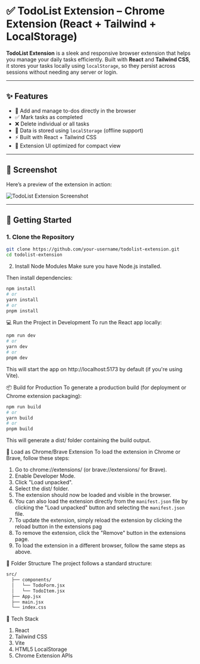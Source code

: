 # ✅ TodoList Extension – Chrome Extension (React + Tailwind + LocalStorage)

**TodoList Extension** is a sleek and responsive browser extension that helps you manage your daily tasks efficiently. Built with **React** and **Tailwind CSS**, it stores your tasks locally using `localStorage`, so they persist across sessions without needing any server or login.

---

## ✨ Features

- 📝 Add and manage to-dos directly in the browser
- ✅ Mark tasks as completed
- ❌ Delete individual or all tasks
- 💾 Data is stored using `localStorage` (offline support)
- ⚡ Built with React + Tailwind CSS
- 📎 Extension UI optimized for compact view

---

## 📸 Screenshot

Here’s a preview of the extension in action:

![TodoList Extension Screenshot](snapshot.png)

---

## 🚀 Getting Started

### 1. Clone the Repository
```bash
git clone https://github.com/your-username/todolist-extension.git
cd todolist-extension

```
2. Install Node Modules
Make sure you have Node.js installed.

Then install dependencies:
```bash
npm install
# or
yarn install
# or
pnpm install
```

💻 Run the Project in Development
To run the React app locally:
```bash
npm run dev
# or
yarn dev
# or
pnpm dev
```
This will start the app on http://localhost:5173 by default (if you're using Vite).

📦 Build for Production
To generate a production build (for deployment or Chrome extension packaging):
```bash
npm run build
# or
yarn build
# or
pnpm build
```
This will generate a dist/ folder containing the build output.

🧩 Load as Chrome/Brave Extension
To load the extension in Chrome or Brave, follow these steps:
1. Go to chrome://extensions/ (or brave://extensions/ for Brave).
2. Enable Developer Mode.
3. Click "Load unpacked".
4. Select the dist/ folder.
5. The extension should now be loaded and visible in the browser.
6. You can also load the extension directly from the `manifest.json` file by clicking the "Load unpacked" button and selecting the `manifest.json` file.
7. To update the extension, simply reload the extension by clicking the reload button in the extensions pag
8. To remove the extension, click the "Remove" button in the extensions page.
9. To load the extension in a different browser, follow the same steps as above.

📁 Folder Structure
The project follows a standard structure:

``` bash
src/
  ├── components/
  │   └── TodoForm.jsx
  │   └── TodoItem.jsx
  ├── App.jsx
  ├── main.jsx
  └── index.css
```

🧠 Tech Stack
1. React
2. Tailwind CSS
3. Vite
4. HTML5 LocalStorage
5. Chrome Extension APIs

